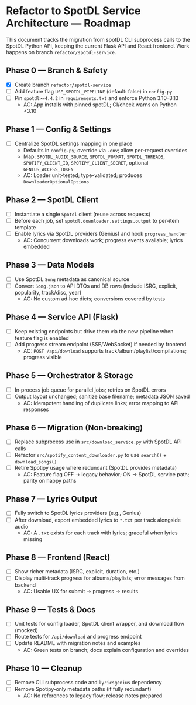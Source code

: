 # Refactor to SpotDL Service Architecture — Roadmap

This document tracks the migration from spotDL CLI subprocess calls to the SpotDL Python API, keeping the current Flask API and React frontend. Work happens on branch `refactor/spotdl-service`.

## Phase 0 — Branch & Safety
- [x] Create branch `refactor/spotdl-service`
- [ ] Add feature flag `USE_SPOTDL_PIPELINE` (default: false) in `config.py`
- [ ] Pin `spotdl>=4.4.2` in `requirements.txt` and enforce Python 3.10–3.13
  - AC: App installs with pinned spotDL; CI/check warns on Python <3.10

## Phase 1 — Config & Settings
- [ ] Centralize SpotDL settings mapping in one place
  - Defaults in `config.py`; override via `.env`; allow per-request overrides
  - Map: `SPOTDL_AUDIO_SOURCE`, `SPOTDL_FORMAT`, `SPOTDL_THREADS`, `SPOTIPY_CLIENT_ID`, `SPOTIPY_CLIENT_SECRET`, optional `GENIUS_ACCESS_TOKEN`
  - AC: Loader unit-tested; type-validated; produces `DownloaderOptionalOptions`

## Phase 2 — SpotDL Client
- [ ] Instantiate a single `Spotdl` client (reuse across requests)
- [ ] Before each job, set `spotdl.downloader.settings.output` to per-item template
- [ ] Enable lyrics via SpotDL providers (Genius) and hook `progress_handler`
  - AC: Concurrent downloads work; progress events available; lyrics embedded

## Phase 3 — Data Models
- [ ] Use SpotDL `Song` metadata as canonical source
- [ ] Convert `Song.json` to API DTOs and DB rows (include ISRC, explicit, popularity, track/disc, year)
  - AC: No custom ad‑hoc dicts; conversions covered by tests

## Phase 4 — Service API (Flask)
- [ ] Keep existing endpoints but drive them via the new pipeline when feature flag is enabled
- [ ] Add progress stream endpoint (SSE/WebSocket) if needed by frontend
  - AC: `POST /api/download` supports track/album/playlist/compilations; progress visible

## Phase 5 — Orchestrator & Storage
- [ ] In‑process job queue for parallel jobs; retries on SpotDL errors
- [ ] Output layout unchanged; sanitize base filename; metadata JSON saved
  - AC: Idempotent handling of duplicate links; error mapping to API responses

## Phase 6 — Migration (Non‑breaking)
- [ ] Replace subprocess use in `src/download_service.py` with SpotDL API calls
- [ ] Refactor `src/spotify_content_downloader.py` to use `search()` + `download_songs()`
- [ ] Retire Spotipy usage where redundant (SpotDL provides metadata)
  - AC: Feature flag OFF → legacy behavior; ON → SpotDL service path; parity on happy paths

## Phase 7 — Lyrics Output
- [ ] Fully switch to SpotDL lyrics providers (e.g., Genius)
- [ ] After download, export embedded lyrics to `*.txt` per track alongside audio
  - AC: A `.txt` exists for each track with lyrics; graceful when lyrics missing

## Phase 8 — Frontend (React)
- [ ] Show richer metadata (ISRC, explicit, duration, etc.)
- [ ] Display multi‑track progress for albums/playlists; error messages from backend
  - AC: Usable UX for submit → progress → results

## Phase 9 — Tests & Docs
- [ ] Unit tests for config loader, SpotDL client wrapper, and download flow (mocked)
- [ ] Route tests for `/api/download` and progress endpoint
- [ ] Update README with migration notes and examples
  - AC: Green tests on branch; docs explain configuration and overrides

## Phase 10 — Cleanup
- [ ] Remove CLI subprocess code and `lyricsgenius` dependency
- [ ] Remove Spotipy‑only metadata paths (if fully redundant)
  - AC: No references to legacy flow; release notes prepared

